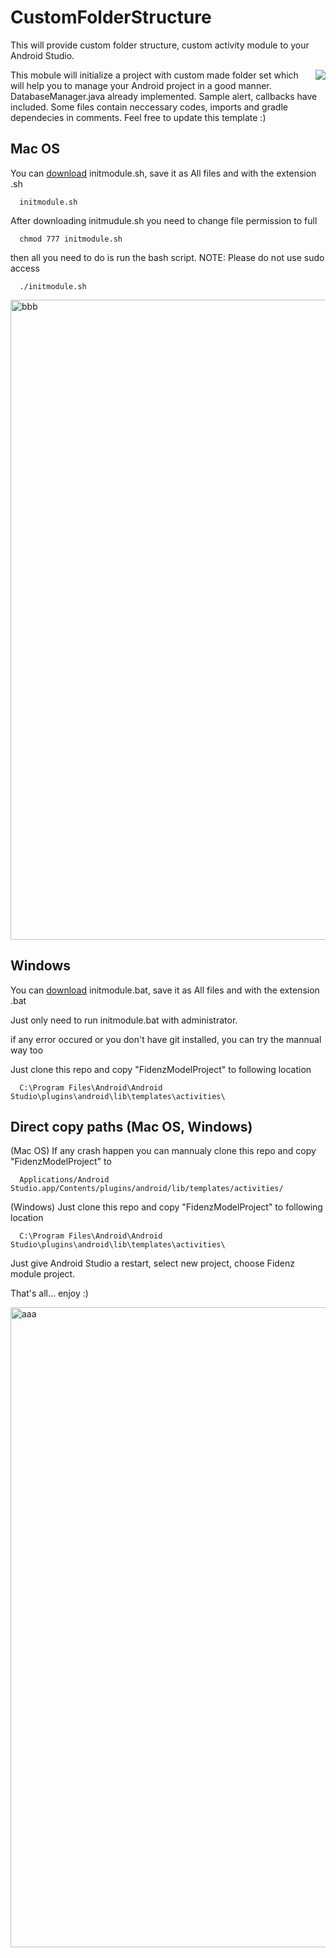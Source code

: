 # CustomFolderStructure
This will provide custom folder structure, custom activity module to your Android Studio.

<img align="right" src="https://cloud.githubusercontent.com/assets/13764097/22724334/72737db2-edeb-11e6-8c72-e24eedaf3fd4.png">
This mobule will initialize a project with custom made folder set which will help you to manage your Android project in a good manner. DatabaseManager.java already implemented. Sample alert, callbacks have included. Some files contain neccessary codes, imports and gradle dependecies in comments. Feel free to update this template :)

Mac OS
------
You can <a href="https://raw.githubusercontent.com/ChathuraHettiarachchi/CustomFolderStructure/master/initmodule.sh" download="initmodule">download</a> initmodule.sh, save it as All files and with the extension .sh
```
  initmodule.sh
```

After downloading initmudule.sh you need to change file permission to full
```
  chmod 777 initmodule.sh
```

then all you need to do is run the bash script. 
NOTE: Please do not use sudo access
```
  ./initmodule.sh
```

<img width="1024" alt="bbb" src="https://cloud.githubusercontent.com/assets/13764097/22724101/f9a55d5c-ede9-11e6-852e-c5ff2e325331.png">


Windows
-------
You can <a href="https://raw.githubusercontent.com/ChathuraHettiarachchi/CustomFolderStructure/master/initmodule.bat" download="initmodule">download</a> initmodule.bat, save it as All files and with the extension .bat

Just only need to run initmodule.bat with administrator.

if any error occured or you don't have git installed, you can try the mannual way too

Just clone this repo and copy "FidenzModelProject" to following location
```
  C:\Program Files\Android\Android Studio\plugins\android\lib\templates\activities\
```

Direct copy paths (Mac OS, Windows)
-----------------------------------
(Mac OS) If any crash happen you can mannualy clone this repo and copy "FidenzModelProject" to
```
  Applications/Android Studio.app/Contents/plugins/android/lib/templates/activities/
```
(Windows) Just clone this repo and copy "FidenzModelProject" to following location
```
  C:\Program Files\Android\Android Studio\plugins\android\lib\templates\activities\
```

Just give Android Studio a restart, select new project, choose Fidenz module project. 

That's all... 
enjoy :)


<img width="1024" alt="aaa" src="https://cloud.githubusercontent.com/assets/13764097/22692260/1da6a5f2-ed64-11e6-8413-b98a2cd548e1.png">
